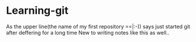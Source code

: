 # Learning-git
As the upper line(the name of my first repository ==|:-)) says just started git after deffering for a long time
New to writing notes like this as well..


